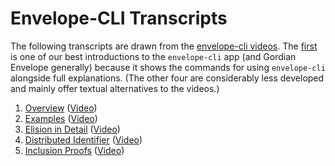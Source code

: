 # Envelope-CLI Transcripts

The following transcripts are drawn from the [envelope-cli videos](https://www.youtube.com/playlist?list=PLCkrqxOY1FbooYwJ7ZhpJ_QQk8Az1aCnG). The [first](1-OVERVIEW-TRANSCRIPT.md) is one of our best introductions to the `envelope-cli` app (and Gordian Envelope generally) because it shows the commands for using `envelope-cli` alongside full explanations. (The other four are considerably less developed and mainly offer textual alternatives to the videos.)

1. [Overview](https://github.com/BlockchainCommons/envelope-cli-swift/blob/master/Transcripts/1-OVERVIEW-TRANSCRIPT.md) ([Video](https://youtu.be/K2gFTyjbiYk))
2. [Examples](2-EXAMPLES-TRANSCRIPT.md) ([Video](https://youtu.be/K2gFTyjbiYk))
3. [Elision in Detail](3-ELISION-TRANSCRIPT.md) ([Video](https://youtu.be/K2gFTyjbiYk))
4. [Distributed Identifier](4-DID-TRANSCRIPT.md) ([Video](https://youtu.be/K2gFTyjbiYk))
5. [Inclusion Proofs](5-INCLUSION-PROOFS-TRANSCRIPT.md) ([Video](https://www.youtube.com/watch?v=LUQ-n9EZa0U))
